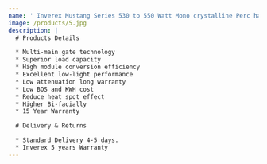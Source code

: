 ```yaml
---
name: ' Inverex Mustang Series 530 to 550 Watt Mono crystalline Perc half cut cell'
image: /products/5.jpg
description: |
  # Products Details

  * Multi-main gate technology
  * Superior load capacity
  * High module conversion efficiency
  * Excellent low-light performance
  * Low attenuation long warranty
  * Low BOS and KWH cost
  * Reduce heat spot effect
  * Higher Bi-facially
  * 15 Year Warranty

  # Delivery & Returns

  * Standard Delivery 4-5 days.
  * Inverex 5 years Warranty
---
```


